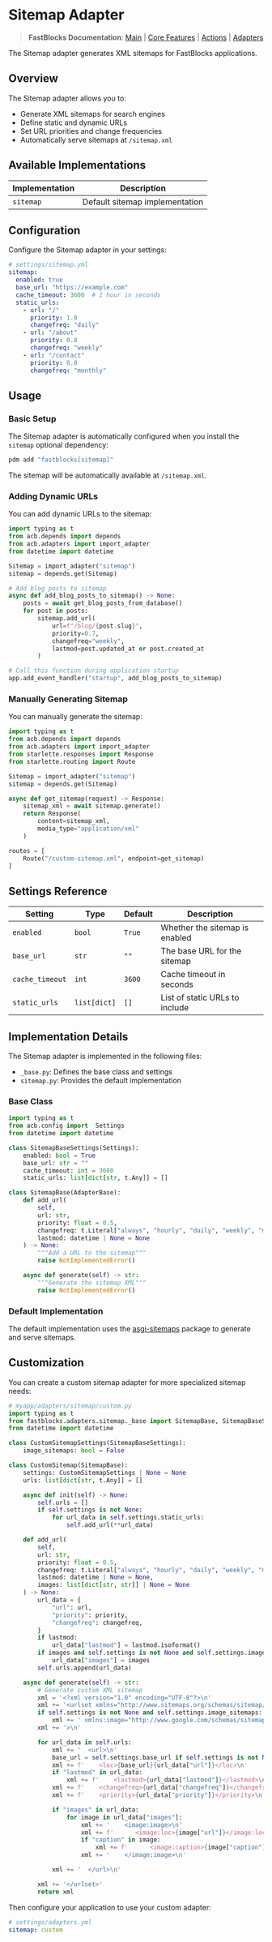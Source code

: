 # Sitemap Adapter

> **FastBlocks Documentation**: [Main](../../../README.md) | [Core Features](../../README.md) | [Actions](../../actions/README.md) | [Adapters](../README.md)

The Sitemap adapter generates XML sitemaps for FastBlocks applications.

## Overview

The Sitemap adapter allows you to:

- Generate XML sitemaps for search engines
- Define static and dynamic URLs
- Set URL priorities and change frequencies
- Automatically serve sitemaps at `/sitemap.xml`

## Available Implementations

| Implementation | Description |
|----------------|-------------|
| `sitemap` | Default sitemap implementation |

## Configuration

Configure the Sitemap adapter in your settings:

```yaml
# settings/sitemap.yml
sitemap:
  enabled: true
  base_url: "https://example.com"
  cache_timeout: 3600  # 1 hour in seconds
  static_urls:
    - url: "/"
      priority: 1.0
      changefreq: "daily"
    - url: "/about"
      priority: 0.8
      changefreq: "weekly"
    - url: "/contact"
      priority: 0.8
      changefreq: "monthly"
```

## Usage

### Basic Setup

The Sitemap adapter is automatically configured when you install the `sitemap` optional dependency:

```bash
pdm add "fastblocks[sitemap]"
```

The sitemap will be automatically available at `/sitemap.xml`.

### Adding Dynamic URLs

You can add dynamic URLs to the sitemap:

```python
import typing as t
from acb.depends import depends
from acb.adapters import import_adapter
from datetime import datetime

Sitemap = import_adapter("sitemap")
sitemap = depends.get(Sitemap)

# Add blog posts to sitemap
async def add_blog_posts_to_sitemap() -> None:
    posts = await get_blog_posts_from_database()
    for post in posts:
        sitemap.add_url(
            url=f"/blog/{post.slug}",
            priority=0.7,
            changefreq="weekly",
            lastmod=post.updated_at or post.created_at
        )

# Call this function during application startup
app.add_event_handler("startup", add_blog_posts_to_sitemap)
```

### Manually Generating Sitemap

You can manually generate the sitemap:

```python
import typing as t
from acb.depends import depends
from acb.adapters import import_adapter
from starlette.responses import Response
from starlette.routing import Route

Sitemap = import_adapter("sitemap")
sitemap = depends.get(Sitemap)

async def get_sitemap(request) -> Response:
    sitemap_xml = await sitemap.generate()
    return Response(
        content=sitemap_xml,
        media_type="application/xml"
    )

routes = [
    Route("/custom-sitemap.xml", endpoint=get_sitemap)
]
```

## Settings Reference

| Setting | Type | Default | Description |
|---------|------|---------|-------------|
| `enabled` | `bool` | `True` | Whether the sitemap is enabled |
| `base_url` | `str` | `""` | The base URL for the sitemap |
| `cache_timeout` | `int` | `3600` | Cache timeout in seconds |
| `static_urls` | `list[dict]` | `[]` | List of static URLs to include |

## Implementation Details

The Sitemap adapter is implemented in the following files:

- `_base.py`: Defines the base class and settings
- `sitemap.py`: Provides the default implementation

### Base Class

```python
import typing as t
from acb.config import  Settings
from datetime import datetime

class SitemapBaseSettings(Settings):
    enabled: bool = True
    base_url: str = ""
    cache_timeout: int = 3600
    static_urls: list[dict[str, t.Any]] = []

class SitemapBase(AdapterBase):
    def add_url(
        self,
        url: str,
        priority: float = 0.5,
        changefreq: t.Literal["always", "hourly", "daily", "weekly", "monthly", "yearly", "never"] = "weekly",
        lastmod: datetime | None = None
    ) -> None:
        """Add a URL to the sitemap"""
        raise NotImplementedError()

    async def generate(self) -> str:
        """Generate the sitemap XML"""
        raise NotImplementedError()
```

### Default Implementation

The default implementation uses the [asgi-sitemaps](https://github.com/florimondmanca/asgi-sitemaps) package to generate and serve sitemaps.

## Customization

You can create a custom sitemap adapter for more specialized sitemap needs:

```python
# myapp/adapters/sitemap/custom.py
import typing as t
from fastblocks.adapters.sitemap._base import SitemapBase, SitemapBaseSettings
from datetime import datetime

class CustomSitemapSettings(SitemapBaseSettings):
    image_sitemaps: bool = False

class CustomSitemap(SitemapBase):
    settings: CustomSitemapSettings | None = None
    urls: list[dict[str, t.Any]] = []

    async def init(self) -> None:
        self.urls = []
        if self.settings is not None:
            for url_data in self.settings.static_urls:
                self.add_url(**url_data)

    def add_url(
        self,
        url: str,
        priority: float = 0.5,
        changefreq: t.Literal["always", "hourly", "daily", "weekly", "monthly", "yearly", "never"] = "weekly",
        lastmod: datetime | None = None,
        images: list[dict[str, str]] | None = None
    ) -> None:
        url_data = {
            "url": url,
            "priority": priority,
            "changefreq": changefreq,
        }
        if lastmod:
            url_data["lastmod"] = lastmod.isoformat()
        if images and self.settings is not None and self.settings.image_sitemaps:
            url_data["images"] = images
        self.urls.append(url_data)

    async def generate(self) -> str:
        # Generate custom XML sitemap
        xml = '<?xml version="1.0" encoding="UTF-8"?>\n'
        xml += '<urlset xmlns="http://www.sitemaps.org/schemas/sitemap/0.9"'
        if self.settings is not None and self.settings.image_sitemaps:
            xml += ' xmlns:image="http://www.google.com/schemas/sitemap-image/1.1"'
        xml += '>\n'

        for url_data in self.urls:
            xml += '  <url>\n'
            base_url = self.settings.base_url if self.settings is not None else ""
            xml += f'    <loc>{base_url}{url_data["url"]}</loc>\n'
            if "lastmod" in url_data:
                xml += f'    <lastmod>{url_data["lastmod"]}</lastmod>\n'
            xml += f'    <changefreq>{url_data["changefreq"]}</changefreq>\n'
            xml += f'    <priority>{url_data["priority"]}</priority>\n'

            if "images" in url_data:
                for image in url_data["images"]:
                    xml += '    <image:image>\n'
                    xml += f'      <image:loc>{image["url"]}</image:loc>\n'
                    if "caption" in image:
                        xml += f'      <image:caption>{image["caption"]}</image:caption>\n'
                    xml += '    </image:image>\n'

            xml += '  </url>\n'

        xml += '</urlset>'
        return xml
```

Then configure your application to use your custom adapter:

```yaml
# settings/adapters.yml
sitemap: custom
```
